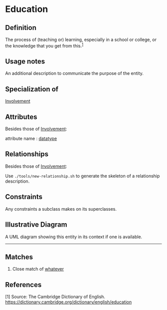 # Education

## Definition
The process of (teaching or) learning, especially in a school or college, or the knowledge that you get from this.<sup>[1](#fn1)</sup>

## Usage notes
An additional description to communicate the purpose of the entity.

## Specialization of
[Involvement](./entities/Involvement.md)

## Attributes
Besides those of [Involvement](./entities/Involvement.md):

<a name="DOI">attribute name : [datatype](../datatypes/XXX.md)</a>

## Relationships
Besides those of [Involvement](./entities/Involvement.md):

Use `./tools/new-relationship.sh` to generate the skeleton of a relationship description.

## Constraints
Any constraints a subclass makes on its superclasses.

## Illustrative Diagram
A UML diagram showing this entity in its context if one is available.

---
## Matches
1. Close match of [whatever](url)

## References
<a name="fn1">\[1\]</a> Source: The Cambridge Dictionary of English. https://dictionary.cambridge.org/dictionary/english/education
